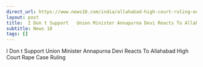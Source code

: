 ```yaml
---
direct_url: https://www.news18.com/india/allahabad-high-court-ruling-on-rape-cases-grabbing-breasts-of-woman-annapurna-devi-slams-ruling-wrong-judgment-9269404.html
layout: post
title:  I Don t Support   Union Minister Annapurna Devi Reacts To Allahabad High Court Rape Case Ruling
subtitle: News 18
tags: []
---
```


 I Don t Support   Union Minister Annapurna Devi Reacts To Allahabad High Court Rape Case Ruling
